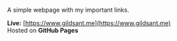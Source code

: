 A simple webpage with my important links.  

**Live:** [https://www.gildsant.me](https://www.gildsant.me)  
Hosted on **GitHub Pages**
